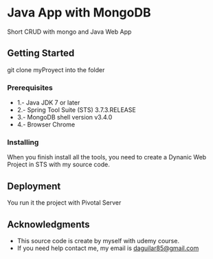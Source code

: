 # Java App with MongoDB

Short CRUD with mongo and Java Web App

## Getting Started

git clone myProyect into the folder

### Prerequisites

* 1.- Java JDK 7 or later
* 2.- Spring Tool Suite (STS) 3.7.3.RELEASE
* 3.- MongoDB shell version v3.4.0
* 4.- Browser Chrome

### Installing

When you finish install all the tools, you need to create a Dynanic Web Project in STS with my source code.

## Deployment

You run it the project with Pivotal Server

## Acknowledgments

* This source code is create by myself with udemy course.
* If you need help contact me, my email is daguilar85@gmail.com 

